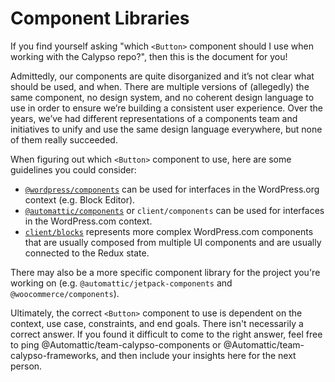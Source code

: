 # Component Libraries

If you find yourself asking "which `<Button>` component should I use when working with the Calypso repo?", then this is the document for you!

Admittedly, our components are quite disorganized and it’s not clear what should be used, and when. There are multiple versions of (allegedly) the same component, no design system, and no coherent design language to use in order to ensure we’re building a consistent user experience. Over the years, we’ve had different representations of a components team and initiatives to unify and use the same design language everywhere, but none of them really succeeded. 

When figuring out which `<Button>` component to use, here are some guidelines you could consider:

- [`@wordpress/components`](https://wordpress.github.io/gutenberg) can be used for interfaces in the WordPress.org context (e.g. Block Editor).
- [`@automattic/components`](https://wpcalypso.wordpress.com/devdocs/design) or `client/components` can be used for interfaces in the WordPress.com context.
- [`client/blocks`](https://wpcalypso.wordpress.com/devdocs/blocks) represents more complex WordPress.com components that are usually composed from multiple UI components and are usually connected to the Redux state.

There may also be a more specific component library for the project you're working on (e.g. `@automattic/jetpack-components` and `@woocommerce/components`).

Ultimately, the correct `<Button>` component to use is dependent on the context, use case, constraints, and end goals. There isn't necessarily a correct answer. If you found it difficult to come to the right answer, feel free to ping @Automattic/team-calypso-components or @Automattic/team-calypso-frameworks, and then include your insights here for the next person.
